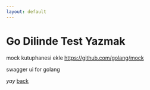 ```yaml
---
layout: default
---
```

# Go Dilinde Test Yazmak

mock kutuphanesi ekle
https://github.com/golang/mock

swagger ui for golang

_yay_
[back](https://microservice-base.github.io/)

